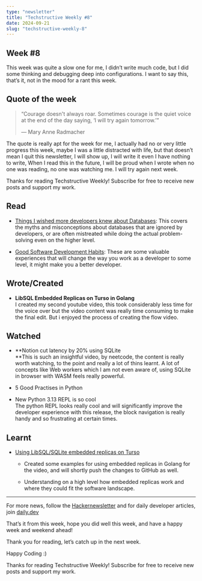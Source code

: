 ```yaml
---
type: "newsletter"
title: "Techstructive Weekly #8"
date: 2024-09-21
slug: "techstructive-weekly-8"
---
```


## Week #8

This week was quite a slow one for me, I didn’t write much code, but I did some thinking and debugging deep into configurations. I want to say this, that’s it, not in the mood for a rant this week.

## Quote of the week

> “Courage doesn't always roar. Sometimes courage is the quiet voice at the end of the day saying, ‘I will try again tomorrow.’”
> 
> — Mary Anne Radmacher

The quote is really apt for the week for me, I actually had no or very little progress this week, maybe I was a little distracted with life, but that doesn’t mean I quit this newsletter, I will show up, I will write it even I have nothing to write, When I read this in the future, I will be proud when I wrote when no one was reading, no one was watching me. I will try again next week.

Thanks for reading Techstructive Weekly! Subscribe for free to receive new posts and support my work.

## Read

* [Things I wished more developers knew about Databases](https://rakyll.medium.com/things-i-wished-more-developers-knew-about-databases-2d0178464f78): This covers the myths and misconceptions about databases that are ignored by developers, or are often mistreated while doing the actual problem-solving even on the higher level.
    
* [Good Software Development Habits](https://zarar.dev/good-software-development-habits/?ref=dailydev): These are some valuable experiences that will change the way you work as a developer to some level, it might make you a better developer.
    

## Wrote/Created

* **LibSQL Embedded Replicas on Turso in Golang**  
    I created my second youtube video, this took considerably less time for the voice over but the video content was really time consuming to make the final edit. But i enjoyed the process of creating the flow video.
    

## Watched

* **Notion cut latency by 20% using SQLite  
    **This is such an insightful video, by neetcode, the content is really worth watching, to the point and really a lot of thins learnt. A lot of concepts like Web workers which I am not even aware of, using SQLite in browser with WASM feels really powerful.
    
* 5 Good Practises in Python  
    
* New Python 3.13 REPL is so cool  
    The python REPL looks really cool and will significantly improve the developer experience with this release, the block navigation is really handy and so frustrating at certain times.
    

## Learnt

* [Using LibSQL/SQLite embedded replicas on Turso](https://docs.turso.tech/features/embedded-replicas/introduction)
    
    * Created some examples for using embedded replicas in Golang for the video, and will shortly push the changes to GitHub as well.
        
    * Understanding on a high level how embedded replicas work and where they could fit the software landscape.
        

---

For more news, follow the [Hackernewsletter](https://buttondown.com/hacker-newsletter/archive/hacker-newsletter-716/) and for daily developer articles, join [daily.dev](http://daily.dev)

That’s it from this week, hope you did well this week, and have a happy week and weekend ahead!

Thank you for reading, let’s catch up in the next week.

Happy Coding :)

Thanks for reading Techstructive Weekly! Subscribe for free to receive new posts and support my work.
